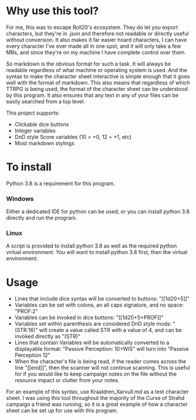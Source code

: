 # Why use this tool?

For me, this was to escape Roll20's ecosystem. They do let you export characters, but they're in .json and therefore not readable or directly useful without conversion. It also makes it far easier hoard characters, I can have every character I've ever made all in one spot, and it will only take a few MBs, and since they're on my machine I have complete control over them.

So markdown is the obvious format for such a task. It will always be readable regardless of what machine or operating system is used. And the syntax to make the character sheet interactive is simple enough that it goes well with the format of markdown. This also means that regardless of which TTRPG is being used, the format of the character sheet can be understood by this program. It also ensures that any text in any of your files can be easily searched from a top level. 

This project supports:
* Clickable dice buttons
* Integer variables
* DnD style Score variables (10 = +0, 12 = +1, etc)
* Most markdown stylings

# To install
Python 3.8 is a requirement for this program.

### Windows
Either a dedicated IDE for python can be used, or you can install python 3.8 directly and run the program.

### Linux
A script is provided to install python 3.8 as well as the required python virtual environment. You will want to install python 3.8 first, then the virtual environment.  

# Usage
* Lines that include dice syntax will be converted to buttons: "[[1d20+5]]"
* Variables can be set with colons, an all caps signature, and no space: "PROF:2"
* Variables can be invoked in dice buttons: "[[1d20+5+PROF]]"
* Variables set within parenthesis are considered DnD style mods: "(STR:16)" will create a value called STR with a value of 4, and can be invoked directly as "(STR)"
* Lines that contain Variables will be automatically converted to a displayable format: "Passive Perception: 10+WIS" will turn into "Passive Perception 12"
* When the character's file is being read, if the reader comes across the line "[[end]]", then the scanner will not continue scanning. This is useful for if you would like to keep campaign notes on the file without the resource impact or clutter from your notes.

For an example of this syntax, use Kraaldren_Xarvull.md as a test character sheet. I was using this tool throughout the majority of the Curse of Strahd campaign a friend was running, so it is a great example of how a character sheet can be set up for use with this program.